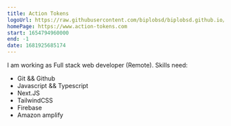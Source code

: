 ```yaml
---
title: Action Tokens
logoUrl: https://raw.githubusercontent.com/biplobsd/biplobsd.github.io/data/images/logos/action-tokens.png
homePage: https://www.action-tokens.com
start: 1654794960000
end: -1
date: 1681925685174
---
```


I am working as Full stack web developer (Remote).
Skills need:

- Git && Github
- Javascript && Typescript
- Next.JS
- TailwindCSS
- Firebase
- Amazon amplify
